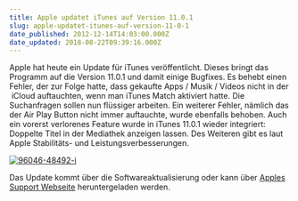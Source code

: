 ```yaml
---
title: Apple updatet iTunes auf Version 11.0.1
slug: apple-updatet-itunes-auf-version-11-0-1
date_published: 2012-12-14T14:03:00.000Z
date_updated: 2018-08-22T09:39:16.000Z
---
```


Apple hat heute ein Update für iTunes veröffentlicht. Dieses bringt das Programm auf die Version 11.0.1 und damit einige Bugfixes. Es behebt einen Fehler, der zur Folge hatte, dass gekaufte Apps / Musik / Videos nicht in der  iCloud auftauchten, wenn man iTunes Match aktiviert hatte. Die Suchanfragen sollen nun flüssiger arbeiten. Ein weiterer Fehler, nämlich das der Air Play Button nicht immer auftauchte, wurde ebenfalls behoben. Auch ein vorerst verlorenes Feature wurde in iTunes 11.0.1 wieder integriert: Doppelte Titel in der Mediathek anzeigen lassen. Des Weiteren gibt es laut Apple Stabilitäts- und Leistungsverbesserungen.

[![96046-48492-i](//picdump.thafaker.de/2012/11/96046-48492-i.jpg)](__GHOST_URL__/itunes-11-is-out-know/96046-48492-i/)

Das Update kommt über die Softwareaktualisierung oder kann über [Apples Support Webseite](http://www.apple.com/de/support/itunes/) heruntergeladen werden.
